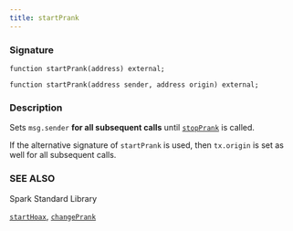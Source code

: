 ```yaml
---
title: startPrank
---
```


### Signature

```solidity
function startPrank(address) external;
```

```solidity
function startPrank(address sender, address origin) external;
```

### Description

Sets `msg.sender` **for all subsequent calls** until [`stopPrank`](./stop-prank.md) is called.

If the alternative signature of `startPrank` is used, then `tx.origin` is set as well for all subsequent calls.

### SEE ALSO

Spark Standard Library

[`startHoax`](../reference/spark-std/startHoax.md), [`changePrank`](../reference/spark-std/change-prank.md)
